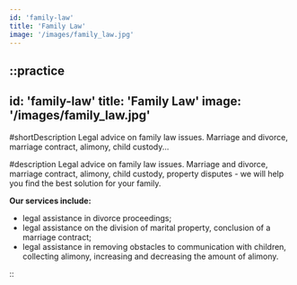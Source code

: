 ```yaml
---
id: 'family-law'
title: 'Family Law'
image: '/images/family_law.jpg'
---
```

::practice
---
id: 'family-law'
title: 'Family Law'
image: '/images/family_law.jpg'
---

#shortDescription
Legal advice on family law issues. Marriage and divorce, marriage contract, alimony, child custody...

#description
Legal advice on family law issues. Marriage and divorce, marriage contract, alimony, child custody, property disputes - we will help you find the best solution for your family.

**Our services include:**
- legal assistance in divorce proceedings;
- legal assistance on the division of marital property, conclusion of a marriage contract;
- legal assistance in removing obstacles to communication with children, collecting alimony, increasing and decreasing the amount of alimony.

::
